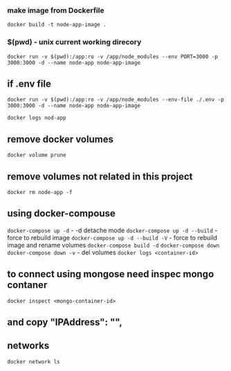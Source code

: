 ### make image from Dockerfile

`docker build -t node-app-image .`

### $(pwd) - unix current working direcory

`docker run -v $(pwd):/app:ro -v /app/node_modules --env PORT=3000 -p 3000:3000 -d --name node-app node-app-image`

## if .env file 
`docker run -v $(pwd):/app:ro -v /app/node_modules --env-file ./.env -p 3000:3000 -d --name node-app node-app-image`

`docker logs nod-app`

## remove docker volumes
`docker volume prune` 
## remove volumes not related in this project
`docker rm node-app -f`

## using docker-compouse
`docker-compose up -d` - -d detache mode
`docker-compose up -d --build` - force to rebuild image
`docker-compose up -d --build -V` - force to rebuild image and rename volumes
`docker-compose build -d`
`docker-compose down`
`docker-compose down -v` - del volumes
`docker logs <container-id>`

## to connect using mongose need inspec mongo contaner 
  `docker inspect <mongo-container-id>`
  ## and copy "IPAddress": "",

## networks
`docker network ls`